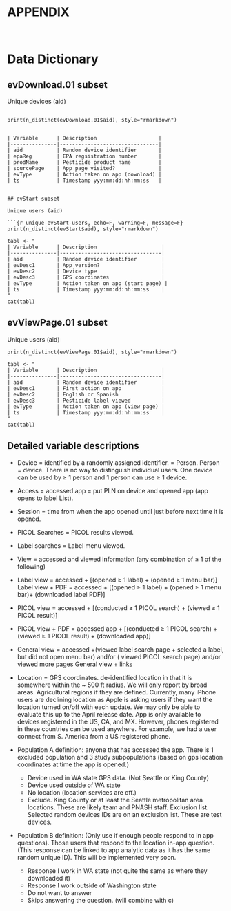 # APPENDIX

<br>

# Data Dictionary 

## evDownload.01 subset

Unique devices (aid)

```{r unique-evDownload-users, echo=F, warning=F, message=F}

print(n_distinct(evDownload.01$aid), style="rmarkdown")


| Variable      | Description                    |
|---------------|--------------------------------|
| aid           | Random device identifier       |
| epaReg        | EPA regsistration number       |
| prodName      | Pesticide product name         |
| sourcePage    | App page visited?              |
| evType        | Action taken on app (download) |
| ts            | Timestamp yyy:mm:dd:hh:mm:ss   |


## evStart subset

Unique users (aid)

```{r unique-evStart-users, echo=F, warning=F, message=F}
print(n_distinct(evStart$aid), style="rmarkdown")
```

```{r evStart-dictionary, echo=F, message=F, warnings=F, results='asis'}
tabl <- "
| Variable      | Description                     |
|---------------|---------------------------------|
| aid           | Random device identifier        |
| evDesc1       | App version?                    |
| evDesc2       | Device type                     |
| evDesc3       | GPS coordinates                 |
| evType        | Action taken on app (start page) |
| ts            | Timestamp yyy:mm:dd:hh:mm:ss    |
"
cat(tabl)
```

## evViewPage.01 subset

Unique users (aid)

```{r unique-evViewpage-users, echo=F, warning=F, message=F}
print(n_distinct(evViewPage.01$aid), style="rmarkdown")
```

```{r evViewPage.01-dictionary, echo=F, message=F, warnings=F, results='asis'}
tabl <- "
| Variable      | Description                     |
|---------------|---------------------------------|
| aid           | Random device identifier        |
| evDesc1       | First action on app             |
| evDesc2       | English or Spanish              |
| evDesc3       | Pesticide label viewed          |
| evType        | Action taken on app (view page) |
| ts            | Timestamp yyy:mm:dd:hh:mm:ss    |
"
cat(tabl)
```

## Detailed variable descriptions

- Device = identified by a randomly assigned identifier. = Person. Person = device. There is no way to distinguish individual users. One device can be used by ≥ 1 person and 1 person can use ≥ 1 device.
- Access = accessed app = put PLN on device and opened app (app opens to label List).
- Session = time from when the app opened until just before next time it is opened.
- PICOL Searches = PICOL results viewed.
- Label searches = Label menu viewed.
- View = accessed and viewed information (any combination of ≥ 1 of the following)
- Label view = accessed + [(opened ≥ 1 label) + (opened ≥ 1 menu bar)] 
Label view + PDF = accessed + [(opened ≥ 1 label) + (opened ≥ 1 menu bar)+ (downloaded label PDF)] 
- PICOL view = accessed + [(conducted ≥ 1 PICOL search) + (viewed ≥ 1 PICOL result)]
- PICOL view + PDF  = accessed app + [(conducted ≥ 1 PICOL search) + (viewed ≥ 1 PICOL result) + (downloaded app)]
- General  view = accessed +(viewed label search page + selected a label, but did not open menu bar) and/or ( viewed PICOL search page) and/or viewed more pages
General  view + links
- Location = GPS coordinates. de-identified location in that it is somewhere within the ~ 500 ft radius. We will only report by broad areas. Agricultural regions if they are defined. Currently, many iPhone users are declining location as Apple is asking users if they want the location turned on/off with each update.  We may only be able to evaluate this up to the April release date.
 App is only available to devices registered in the US, CA, and MX. However, phones registered in these countries can be used anywhere. For example, we had a user connect from S. America from a US registered phone. 
- Population A definition: anyone that has accessed the app.  There is 1 excluded population and 3 study subpopulations (based on gps location coordinates at time the app is opened.)
    - Device used in WA state GPS data. (Not Seattle or King County)
    - Device used outside of WA state
    - No location (location services are off.)
    - Exclude. King County or at least the Seattle metropolitan area locations.  These are likely team and PNASH staff. Exclusion list. Selected random devices IDs are on an exclusion list. These are test devices. 

- Population B definition: (Only use if enough people respond to in app questions). Those users that respond to the location in-app question. (This response can be linked to app analytic data as it has the same random unique ID). This will be implemented very soon.
    - Response I work in WA state (not quite the same as where they downloaded it)
    - Response I work outside of Washington state
    - Do not want to answer
    - Skips answering the question.  (will combine with c)
